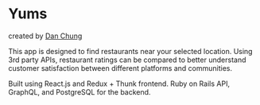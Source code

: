 # Yums
created by [Dan Chung](https://github.com/dlchung)

This app is designed to find restaurants near your selected location. Using 3rd party APIs, restaurant ratings can be compared to better understand customer satisfaction between different platforms and communities.

Built using React.js and Redux + Thunk frontend. Ruby on Rails API, GraphQL, and PostgreSQL for the backend.
